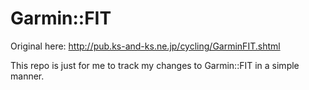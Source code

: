 # Garmin::FIT

Original here: http://pub.ks-and-ks.ne.jp/cycling/GarminFIT.shtml

This repo is just for me to track my changes to Garmin::FIT in a simple manner.

